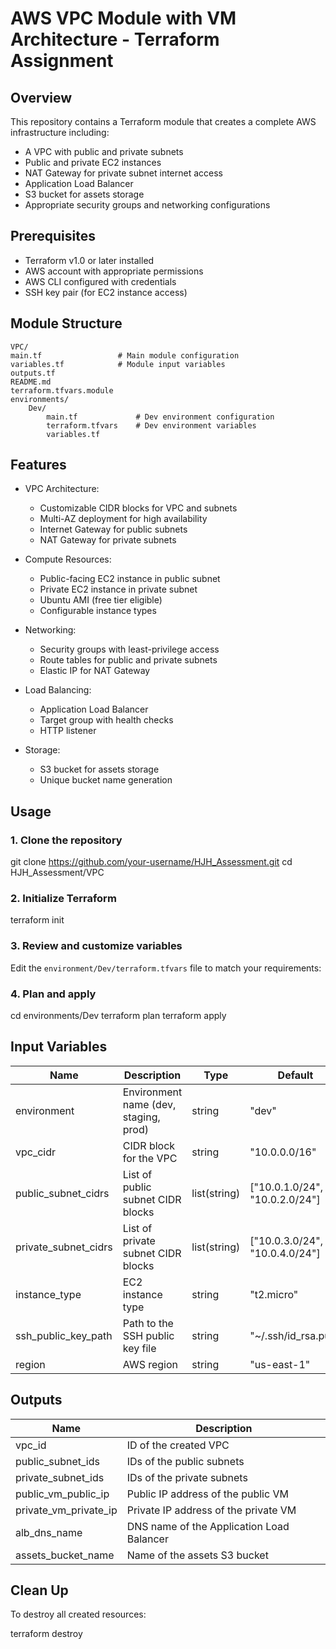 # AWS VPC Module with VM Architecture - Terraform Assignment

## Overview

This repository contains a Terraform module that creates a complete AWS infrastructure including:
- A VPC with public and private subnets
- Public and private EC2 instances
- NAT Gateway for private subnet internet access
- Application Load Balancer
- S3 bucket for assets storage
- Appropriate security groups and networking configurations

## Prerequisites

- Terraform v1.0 or later installed
- AWS account with appropriate permissions
- AWS CLI configured with credentials
- SSH key pair (for EC2 instance access)

## Module Structure


    VPC/
    main.tf                 # Main module configuration
    variables.tf            # Module input variables
    outputs.tf              
    README.md               
    terraform.tfvars.module
    environments/
        Dev/
            main.tf             # Dev environment configuration
            terraform.tfvars    # Dev environment variables
            variables.tf
            
        



## Features

- VPC Architecture:
  - Customizable CIDR blocks for VPC and subnets
  - Multi-AZ deployment for high availability
  - Internet Gateway for public subnets
  - NAT Gateway for private subnets

- Compute Resources:
  - Public-facing EC2 instance in public subnet
  - Private EC2 instance in private subnet
  - Ubuntu AMI (free tier eligible)
  - Configurable instance types

- Networking:
  - Security groups with least-privilege access
  - Route tables for public and private subnets
  - Elastic IP for NAT Gateway

- Load Balancing:
  - Application Load Balancer
  - Target group with health checks
  - HTTP listener

- Storage:
  - S3 bucket for assets storage
  - Unique bucket name generation

## Usage

### 1. Clone the repository


git clone https://github.com/your-username/HJH_Assessment.git
   cd HJH_Assessment/VPC

### 2. Initialize Terraform


terraform init


### 3. Review and customize variables

Edit the `environment/Dev/terraform.tfvars` file to match your requirements:


### 4. Plan and apply


cd environments/Dev
terraform plan
terraform apply


## Input Variables

| Name | Description | Type | Default |
|------|-------------|------|---------|
| environment | Environment name (dev, staging, prod) | string | "dev" |
| vpc_cidr | CIDR block for the VPC | string | "10.0.0.0/16" |
| public_subnet_cidrs | List of public subnet CIDR blocks | list(string) | ["10.0.1.0/24", "10.0.2.0/24"] |
| private_subnet_cidrs | List of private subnet CIDR blocks | list(string) | ["10.0.3.0/24", "10.0.4.0/24"] |
| instance_type | EC2 instance type | string | "t2.micro" |
| ssh_public_key_path | Path to the SSH public key file | string | "~/.ssh/id_rsa.pub" |
| region | AWS region | string | "us-east-1" |

## Outputs

| Name | Description |
|------|-------------|
| vpc_id | ID of the created VPC |
| public_subnet_ids | IDs of the public subnets |
| private_subnet_ids | IDs of the private subnets |
| public_vm_public_ip | Public IP address of the public VM |
| private_vm_private_ip | Private IP address of the private VM |
| alb_dns_name | DNS name of the Application Load Balancer |
| assets_bucket_name | Name of the assets S3 bucket |

## Clean Up

To destroy all created resources:


terraform destroy


